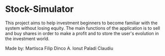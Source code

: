 # Stock-Simulator

 This project aims to help investment beginners to become familiar with the system without losing equity.
 The main functions of the application is to sell and buy shares in order to make a profit and to store the user's evolution in the investment world.
 
 Made by:
 Martisca Filip 
 Dinco A. Ionut
 Paladi Claudiu 


